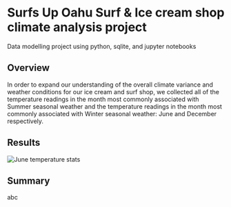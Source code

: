 # Surfs Up Oahu Surf & Ice cream shop climate analysis project
Data modelling project using python, sqlite, and jupyter notebooks

## Overview

In order to expand our understanding of the overall climate variance and weather conditions for our ice cream and surf shop, we collected all of the temperature readings in the month most commonly associated with Summer seasonal weather and the temperature readings in the month most commonly associated with Winter seasonal weather: June and December respectively.

## Results

![June temperature stats]()

## Summary

abc

